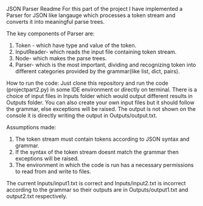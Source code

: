 JSON Parser Readme
For this part of the project I have implemented a Parser for JSON like langauge which processes a token stream and converts it into meaningful parse trees.

The key components of Parser are:
1. Token - which have type and value of the token.
2. InputReader- which reads the input file containing token stream.
3. Node- which makes the parse trees.
4. Parser- which is the most important, dividing and recognizing token into different categories provided by the grammar(like list, dict, pairs).

How to run the code:
Just clone this repository and run the code (projectpart2.py) in some IDE environment or directly on terminal. There is a choice of input files in Inputs folder which would output different results in Outputs folder. You can also create your own input files but it should follow the grammar, else exceptions will be raised. The output is not shown on the console it is directly writing the output in Outputs/output.txt.

Assumptions made:
1. The token stream must contain tokens according to JSON syntax and grammar.
2. If the syntax of the token stream doesnt match the grammar then exceptions will be raised.
3. The environment in which the code is run has a necessary permissions to read from and write to files.


The current Inputs/input1.txt is correct and Inputs/input2.txt is incorrect according to the grammar so their outputs are in Outputs/output1.txt and output2.txt respectively.
